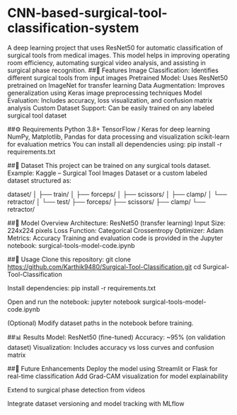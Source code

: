 # CNN-based-surgical-tool-classification-system
A deep learning project that uses ResNet50 for automatic classification of surgical tools from medical images.
This model helps in improving operating room efficiency, automating surgical video analysis, and assisting in surgical phase recognition.
##🧠 Features
Image Classification: Identifies different surgical tools from input images
Pretrained Model: Uses ResNet50 pretrained on ImageNet for transfer learning
Data Augmentation: Improves generalization using Keras image preprocessing techniques
Model Evaluation: Includes accuracy, loss visualization, and confusion matrix analysis
Custom Dataset Support: Can be easily trained on any labeled surgical tool dataset

##⚙️ Requirements
Python 3.8+
TensorFlow / Keras for deep learning
NumPy, Matplotlib, Pandas for data processing and visualization
scikit-learn for evaluation metrics
You can install all dependencies using:
pip install -r requirements.txt

##📂 Dataset
This project can be trained on any surgical tools dataset.
Example: Kaggle – Surgical Tool Images Dataset or a custom labeled dataset structured as:

dataset/
│
├── train/
│   ├── forceps/
│   ├── scissors/
│   ├── clamp/
│   └── retractor/
│
└── test/
    ├── forceps/
    ├── scissors/
    ├── clamp/
    └── retractor/

##🚀 Model Overview
Architecture: ResNet50 (transfer learning)
Input Size: 224x224 pixels
Loss Function: Categorical Crossentropy
Optimizer: Adam
Metrics: Accuracy
Training and evaluation code is provided in the Jupyter notebook:
surgical-tools-model-code.ipynb

##🧪 Usage
Clone this repository:
git clone https://github.com/Karthik9480/Surgical-Tool-Classification.git
cd Surgical-Tool-Classification

Install dependencies:
pip install -r requirements.txt

Open and run the notebook:
jupyter notebook surgical-tools-model-code.ipynb

(Optional) Modify dataset paths in the notebook before training.

##📊 Results
Model: ResNet50 (fine-tuned)
Accuracy: ~95% (on validation dataset)
Visualization: Includes accuracy vs loss curves and confusion matrix

##🔮 Future Enhancements
Deploy the model using Streamlit or Flask for real-time classification
Add Grad-CAM visualization for model explainability

Extend to surgical phase detection from videos

Integrate dataset versioning and model tracking with MLflow
